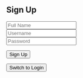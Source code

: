 <html>
<head>
    <meta charset="UTF-8">
    <meta name="viewport" content="width=device-width, initial-scale=1.0">
</head>
<div class="form-container">
    <h2 id="pageTitle">Sign Up</h2>
    <form>
        <input type="text" id="name" class="input" placeholder="Full Name"><br>
        <input type="text" id="user" class="input" placeholder="Username"><br>
        <input type="password" id="pass" class="input" placeholder="Password">
    </form>
    <button class="submit" onclick="signup()">Sign Up</button>
    <p id="error"></p>
    <button onclick="switchToLogin()">Switch to Login</button>
</div>
<script>
function switchToLogin() {
    window.location.href = "http://127.0.0.1:4100/frontcasts/login.html";
}
function signup() {
    data = {
        "name": document.getElementById("name").value,
        "uid": document.getElementById("user").value,
        "password": document.getElementById("pass").value,
        }
    let options = {
    method: 'POST',
    headers: {
        'Content-Type':
            'application/json;charset=utf-8'
    },
    body: JSON.stringify(data)
}
    let sign_up = fetch('http://127.0.0.1:8008/api/users/', options);
    sign_up.then(response => {
        if (response.status === 200) {
            window.location.href = "http://127.0.0.1:4100/frontcasts/login.html"
        }
        else if (response.status === 400) {
            document.getElementById("error").innerHTML = "You already have an account! Go to the login page."
        }
    }
        ) 
}
</script>
</html>
